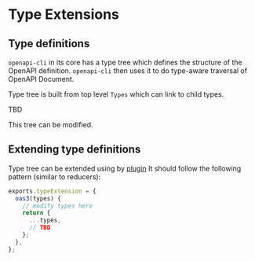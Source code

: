 # Type Extensions

## Type definitions

`openapi-cli` in its core has a type tree which defines the structure of the OpenAPI definition. `openapi-cli` then uses it to do type-aware traversal of OpenAPI Document.

Type tree is built from top level `Types` which can link to child types.

TBD

This tree can be modified.

## Extending type definitions

Type tree can be extended using by [plugin](./plugin.md) It should follow the following pattern (similar to reducers):

```js
exports.typeExtension = {
  oas3(types) {
    // modify types here
    return {
      ...types,
      // TBD
    };
  },
};
```
